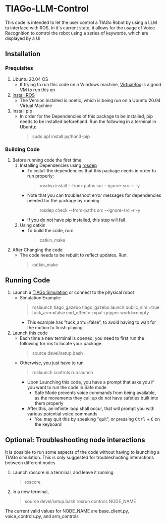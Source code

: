 # TIAGo-LLM-Control
This code is intended to let the user control a TIAGo Robot by using a LLM to interface with ROS. In it's current state, it allows for the usage of Voice Recognition to control the robot using a series of keywords, which are displayed by a UI

## Installation
### Prequisites
1. Ubuntu 20.04 OS
    - If trying to run this code on a Windows machine, [VirtualBox](https://www.virtualbox.org/) is a good VM to run this on
2. [Install ROS](http://wiki.ros.org/Robots/TIAGo/Tutorials/Installation/InstallUbuntuAndROS)
    - The Version installed is noetic, which is being run on a Ubuntu 20.04 Virtual Machine
3. Install pip
    - In order for the Dependencies of this package to be installed, pip needs to be installed beforehand. Run the following in a terminal in Ubuntu:
        > sudo apt install python3-pip

### Building Code
1. Before running code the first time
    1. Installing Dependencies using [rosdep](http://wiki.ros.org/rosdep)
        - To install the dependencies that this package needs in order to run properly:
            > rosdep install --from-paths src --ignore-src -r -y
        - Note that you can troubleshoot error messages for dependencies needed for the package by running:
            > rosdep check --from-paths src --ignore-src -r -y
        - If you do not have pip installed, this step will fail
    2. Using catkin
        - To build the code, run:
            > catkin_make
2. After Changing the code
    - The code needs to be rebuilt to reflect updates. Run:
        > catkin_make

## Running Code
1. Launch a [TIAGo Simulation](http://wiki.ros.org/Robots/TIAGo/Tutorials/Installation/Testing_simulation) or connect to the physical robot
    - Simulation Example: 
        > roslaunch tiago_gazebo tiago_gazebo.launch public_sim:=true tuck_arm:=false end_effector:=pal-gripper world:=empty
        - This example has "tuck_arm:=false", to avoid having to wait for the motion to finish playing
2. Launch this code
    - Each time a new terminal is opened, you need to first run the following for ros to locate your package:
        > source devel/setup.bash
    - Otherwise, you just have to run
        > roslaunch controls run.launch
        - Upon Launching this code, you have a prompt that asks you if you want to run the code in Safe mode
            - Safe Mode prevents voice commands from being available, as the movements they call up do not have safeties built into them properly
        - After this, an infinite loop shall occur, that will prompt you with various potential voice commands
            - You may quit this by speaking "quit", or pressing <kbd>Ctrl</kbd> + <kbd>C</kbd> on the keyboard


## Optional: Troubleshooting node interactions
It is possible to run some aspects of the code without having to launching a TIAGo simulation. This is only suggested for troubleshooting interactions between different nodes
1. Launch roscore in a terminal, and leave it running
    > roscore
2. In a new terminal, 
    > source devel/setup.bash
    > rosrun controls NODE_NAME

The current valid values for NODE_NAME are base_client.py, voice_controls.py, and arm_controls
